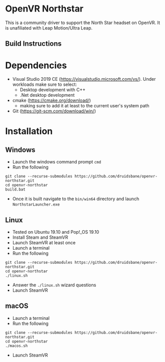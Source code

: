 # OpenVR Northstar

This is a community driver to support the North Star headset on OpenVR.  It is unafiliated with Leap Motion/Ultra Leap.

## Build Instructions

# Dependencies
- Visual Studio 2019 CE (https://visualstudio.microsoft.com/vs/). Under workloads make sure to select:
  - Desktop development with C++
  - .Net desktop development
- cmake (https://cmake.org/download/)
  - making sure to add it at least to the current user's system path
- Git (https://git-scm.com/download/win/)

# Installation

## Windows
- Launch the windows command prompt `cmd`
- Run the following
```
git clone --recurse-submodules https://github.com/druidsbane/openvr-northstar.git
cd openvr-northstar
build.bat
```
- Once it is built navigate to the `bin/win64` directory and launch `NorthstarLauncher.exe`

## Linux
- Tested on Ubuntu 19.10 and Pop!_OS 19.10
- Install Steam and SteamVR
- Launch SteamVR at least once
- Launch a terminal
- Run the following
```
git clone --recurse-submodules https://github.com/druidsbane/openvr-northstar.git
cd openvr-northstar
./linux.sh
```
- Answer the `./linux.sh` wizard questions
- Launch SteamVR

## macOS
- Launch a terminal
- Run the following
```
git clone --recurse-submodules https://github.com/druidsbane/openvr-northstar.git
cd openvr-northstar
./macos.sh
```
- Launch SteamVR

